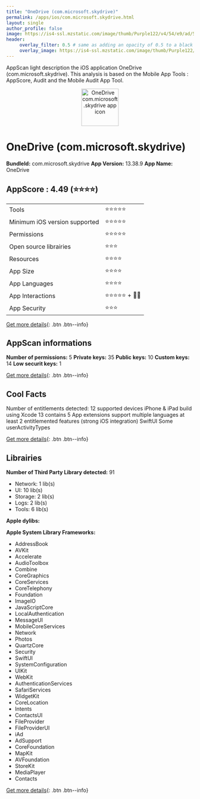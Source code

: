 ```yaml
---
title: "OneDrive (com.microsoft.skydrive)"
permalink: /apps/ios/com.microsoft.skydrive.html
layout: single
author_profile: false
image: https://is4-ssl.mzstatic.com/image/thumb/Purple122/v4/54/e9/ad/54e9ad25-ce9a-5351-bccb-db5be2f25bc9/AppIcon-0-1x_U007emarketing-0-6-0-85-220.png/512x512bb.jpg
header: 
     overlay_filter: 0.5 # same as adding an opacity of 0.5 to a black background
     overlay_image: https://is4-ssl.mzstatic.com/image/thumb/Purple122/v4/54/e9/ad/54e9ad25-ce9a-5351-bccb-db5be2f25bc9/AppIcon-0-1x_U007emarketing-0-6-0-85-220.png/512x512bb.jpg
---
```

AppScan light description the iOS application OneDrive (com.microsoft.skydrive). This analysis is based on the Mobile App Tools : AppScore, Audit and the Mobile Audit App Tool.

  
  
<div style="text-align: center;"><img src="https://is4-ssl.mzstatic.com/image/thumb/Purple122/v4/54/e9/ad/54e9ad25-ce9a-5351-bccb-db5be2f25bc9/AppIcon-0-1x_U007emarketing-0-6-0-85-220.png/512x512bb.jpg" width="100" height="100" alt="OneDrive com.microsoft.skydrive app icon"></div>  
  
# OneDrive (com.microsoft.skydrive)

**BundleId:** com.microsoft.skydrive
**App Version:** 13.38.9
**App Name:** OneDrive


## AppScore : 4.49 (⭐️⭐️⭐️⭐️) 

<table>
<tr><td> Tools </td><td> ⭐️⭐️⭐️⭐️⭐️ </td></tr>
<tr><td> Minimum iOS version supported </td><td> ⭐️⭐️⭐️⭐️⭐️ </td></tr>
<tr><td> Permissions </td><td> ⭐️⭐️⭐️⭐️⭐️ </td></tr>
<tr><td> Open source librairies </td><td> ⭐️⭐️⭐️ </td></tr>
<tr><td> Resources </td><td> ⭐️⭐️⭐️⭐️ </td></tr>
<tr><td> App Size </td><td> ⭐️⭐️⭐️⭐️ </td></tr>
<tr><td> App Languages </td><td> ⭐️⭐️⭐️⭐️ </td></tr>
<tr><td> App Interactions </td><td> ⭐️⭐️⭐️⭐️⭐️ + 🌟🌟 </td></tr>
<tr><td> App Security </td><td> ⭐️⭐️⭐️ </td></tr>
</table>

[Get more details](/pricing.html){: .btn .btn--info}  
  
## AppScan informations 

**Number of permissions:** 5
**Private keys:** 35
**Public keys:** 10
**Custom keys:** 14
**Low securit keys:** 1
  
[Get more details](/pricing.html){: .btn .btn--info}

## Cool Facts

Number of entitlements detected: 12
supported devices iPhone & iPad
build using Xcode 13
contains 5 App extensions
support multiple languages
at least 2 entitlemented features (strong iOS integration)
SwiftUI
Some userActivityTypes
  
[Get more details](/pricing.html){: .btn .btn--info}

## Librairies 
**Number of Third Party Library detected:** 91
- Network: 1 lib(s)
- UI: 10 lib(s)
- Storage: 2 lib(s)
- Logs: 2 lib(s)
- Tools: 6 lib(s)

**Apple dylibs:**


**Apple System Library Frameworks:**
- AddressBook
- AVKit
- Accelerate
- AudioToolbox
- Combine
- CoreGraphics
- CoreServices
- CoreTelephony
- Foundation
- ImageIO
- JavaScriptCore
- LocalAuthentication
- MessageUI
- MobileCoreServices
- Network
- Photos
- QuartzCore
- Security
- SwiftUI
- SystemConfiguration
- UIKit
- WebKit
- AuthenticationServices
- SafariServices
- WidgetKit
- CoreLocation
- Intents
- ContactsUI
- FileProvider
- FileProviderUI
- iAd
- AdSupport
- CoreFoundation
- MapKit
- AVFoundation
- StoreKit
- MediaPlayer
- Contacts


  
[Get more details](/pricing.html){: .btn .btn--info}

